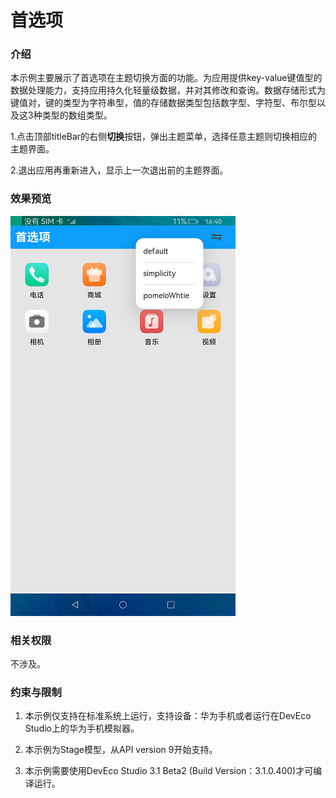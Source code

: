 #  首选项

### 介绍

本示例主要展示了首选项在主题切换方面的功能。为应用提供key-value键值型的数据处理能力，支持应用持久化轻量级数据，并对其修改和查询。数据存储形式为键值对，键的类型为字符串型，值的存储数据类型包括数字型、字符型、布尔型以及这3种类型的数组类型。

1.点击顶部titleBar的右侧**切换**按钮，弹出主题菜单，选择任意主题则切换相应的主题界面。

2.退出应用再重新进入，显示上一次退出前的主题界面。


### 效果预览

![](screenshots/devices/default.png)

### 相关权限

不涉及。


### 约束与限制

1. 本示例仅支持在标准系统上运行，支持设备：华为手机或者运行在DevEco Studio上的华为手机模拟器。

2. 本示例为Stage模型，从API version 9开始支持。

3. 本示例需要使用DevEco Studio 3.1 Beta2 (Build Version：3.1.0.400)才可编译运行。